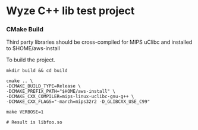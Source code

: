 # Wyze C++ lib test project

### CMake Build
Third party libraries should be cross-compiled for MIPS uClibc and installed to $HOME/aws-install

To build the project.
```
mkdir build && cd build

cmake .. \
-DCMAKE_BUILD_TYPE=Release \
-DCMAKE_PREFIX_PATH="$HOME/aws-install" \
-DCMAKE_CXX_COMPILER=mips-linux-uclibc-gnu-g++ \
-DCMAKE_CXX_FLAGS="-march=mips32r2 -D_GLIBCXX_USE_C99"

make VERBOSE=1

# Result is libfoo.so
```
